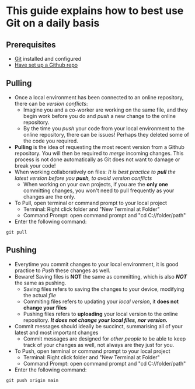 # This guide explains how to best use Git on a daily basis

## Prerequisites
* [Git](https://github.com/Exeter-Diabetes/All-Github-Guides/blob/main/GithubConfig.md) installed and configured
* [Have set up a Github repo](https://github.com/Exeter-Diabetes/All-Github-Guides/blob/main/Repositories.md)

## Pulling
* Once a local environment has been connected to an online repository, there can be _version conflicts_:
  - Imagine you and a co-worker are working on the same file, and they begin work before you do and *push* a new change to the online repository.
  - By the time you *push* your code from your local environment to the online repository, there can be issues! Perhaps they deleted some of the code you required.
* **Pulling** is the idea of requesting the most recent version from a Github repository. You will then be required to *merge* incoming changes. This process is not done automatically as Git does not want to damage or break your code!
* When working collaboratively on files: *It is best practice to **pull** the latest version before you **push**, to avoid version conflicts*
  - When working on your own projects, if you are the **only one** committing changes, you won't need to pull frequently as your changes are the only.
* To Pull, open terminal or command prompt to your local project
  - Terminal: Right click folder and "New Terminal at Folder"
  - Command Prompt: open command prompt and "cd C://folder/path"
* Enter the following command:
```
git pull
```

## Pushing
* Everytime you commit changes to your local environment, it is good practice to *Push* these changes as well.
* Beware! Saving files is **NOT** the same as committing, which is also ***NOT*** the same as pushing.
  - Saving files refers to saving the changes to your device, modifying the actual *file*
  - Commiting files refers to updating your *local version*, it **does not change your files**
  - Pushing files refers to **uploading** your local version to the online repository. ***It does not change your local files, nor version.***
* Commit messages should ideally be succinct, summarising all of your latest and most important changes
  - Commit messages are designed for _other people_ to be able to keep track of your changes as well, not always are they just for you.
* To Push, open terminal or command prompt to your local project
  - Terminal: Right click folder and "New Terminal at Folder"
  - Command Prompt: open command prompt and "cd C://folder/path"
* Enter the following command:
```
git push origin main
```
